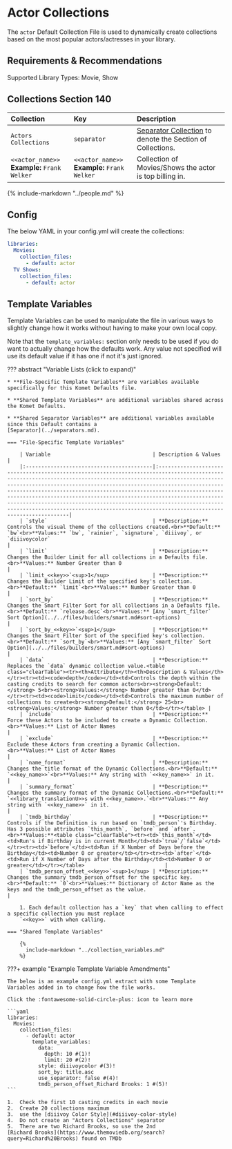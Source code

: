 # Actor Collections

The `actor` Default Collection File is used to dynamically create collections based on the most popular actors/actresses 
in your library.

## Requirements & Recommendations

Supported Library Types: Movie, Show

## Collections Section 140

| Collection                                      | Key                                             | Description                                                                    |
|:------------------------------------------------|:------------------------------------------------|:-------------------------------------------------------------------------------|
| `Actors Collections`                            | `separator`                                     | [Separator Collection](../separators.md) to denote the Section of Collections. |
| `<<actor_name>>`<br>**Example:** `Frank Welker` | `<<actor_name>>`<br>**Example:** `Frank Welker` | Collection of Movies/Shows the actor is top billing in.                        |

{%
  include-markdown "../people.md"
%}

## Config

The below YAML in your config.yml will create the collections:

```yaml
libraries:
  Movies:
    collection_files:
      - default: actor
  TV Shows:
    collection_files:
      - default: actor
```

## Template Variables

Template Variables can be used to manipulate the file in various ways to slightly change how it works without having to 
make your own local copy.

Note that the `template_variables:` section only needs to be used if you do want to actually change how the defaults 
work. Any value not specified will use its default value if it has one if not it's just ignored.

??? abstract "Variable Lists (click to expand)"

    * **File-Specific Template Variables** are variables available specifically for this Komet Defaults file.

    * **Shared Template Variables** are additional variables shared across the Komet Defaults.

    * **Shared Separator Variables** are additional variables available since this Default contains a 
    [Separator](../separators.md).

    === "File-Specific Template Variables"
    
        | Variable                                 | Description & Values                                                                                                                                                                                                                                                                                                                                                                                                                                                                                                                               |
        |:-----------------------------------------|:---------------------------------------------------------------------------------------------------------------------------------------------------------------------------------------------------------------------------------------------------------------------------------------------------------------------------------------------------------------------------------------------------------------------------------------------------------------------------------------------------------------------------------------------------|
        | `style`                                  | **Description:** Controls the visual theme of the collections created.<br>**Default:** `bw`<br>**Values:** `bw`, `rainier`, `signature`, `diiivoy`, or `diiivoycolor`                                                                                                                                                                                                                                                                                                                                                                              |
        | `limit`                                  | **Description:** Changes the Builder Limit for all collections in a Defaults file.<br>**Values:** Number Greater than 0                                                                                                                                                                                                                                                                                                                                                                                                                            |
        | `limit_<<key>>`<sup>1</sup>              | **Description:** Changes the Builder Limit of the specified key's collection.<br>**Default:** `limit`<br>**Values:** Number Greater than 0                                                                                                                                                                                                                                                                                                                                                                                                         |
        | `sort_by`                                | **Description:** Changes the Smart Filter Sort for all collections in a Defaults file.<br>**Default:** `release.desc`<br>**Values:** [Any `smart_filter` Sort Option](../../files/builders/smart.md#sort-options)                                                                                                                                                                                                                                                                                                                                  |
        | `sort_by_<<key>>`<sup>1</sup>            | **Description:** Changes the Smart Filter Sort of the specified key's collection.<br>**Default:** `sort_by`<br>**Values:** [Any `smart_filter` Sort Option](../../files/builders/smart.md#sort-options)                                                                                                                                                                                                                                                                                                                                            |
        | `data`                                   | **Description:** Replaces the `data` dynamic collection value.<table class="clearTable"><tr><th>Attribute</th><th>Description & Values</th></tr><tr><td><code>depth</code></td><td>Controls the depth within the casting credits to search for common actors<br><strong>Default:</strong> 5<br><strong>Values:</strong> Number greater than 0</td></tr><tr><td><code>limit</code></td><td>Controls the maximum number of collections to create<br><strong>Default:</strong> 25<br><strong>Values:</strong> Number greater than 0</td></tr></table> |
        | `include`                                | **Description:** Force these Actors to be included to create a Dynamic Collection.<br>**Values:** List of Actor Names                                                                                                                                                                                                                                                                                                                                                                                                                              |
        | `exclude`                                | **Description:** Exclude these Actors from creating a Dynamic Collection.<br>**Values:** List of Actor Names                                                                                                                                                                                                                                                                                                                                                                                                                                       |
        | `name_format`                            | **Description:** Changes the title format of the Dynamic Collections.<br>**Default:** `<<key_name>>`<br>**Values:** Any string with `<<key_name>>` in it.                                                                                                                                                                                                                                                                                                                                                                                          |
        | `summary_format`                         | **Description:** Changes the summary format of the Dynamic Collections.<br>**Default:** `<<library_translationU>>s with <<key_name>>.`<br>**Values:** Any string with `<<key_name>>` in it.                                                                                                                                                                                                                                                                                                                                                        |
        | `tmdb_birthday`                          | **Description:** Controls if the Definition is run based on `tmdb_person`'s Birthday. Has 3 possible attributes `this_month`, `before` and `after`.<br>**Values:**<table class="clearTable"><tr><td>`this_month`</td><td>Run's if Birthday is in current Month</td><td>`true`/`false`</td></tr><tr><td>`before`</td><td>Run if X Number of Days before the Birthday</td><td>Number 0 or greater</td></tr><tr><td>`after`</td><td>Run if X Number of Days after the Birthday</td><td>Number 0 or greater</td></tr></table>                          |
        | `tmdb_person_offset_<<key>>`<sup>1</sup> | **Description:** Changes the summary tmdb_person_offset for the specific key.<br>**Default:** `0`<br>**Values:** Dictionary of Actor Name as the keys and the tmdb_person_offset as the value.                                                                                                                                                                                                                                                                                                                                                     |
    
        1. Each default collection has a `key` that when calling to effect a specific collection you must replace 
        `<<key>>` with when calling.
    
    === "Shared Template Variables"

        {%
          include-markdown "../collection_variables.md"
        %}

???+ example "Example Template Variable Amendments"

    The below is an example config.yml extract with some Template Variables added in to change how the file works.

    Click the :fontawesome-solid-circle-plus: icon to learn more

    ```yaml
    libraries:
      Movies:
        collection_files:
          - default: actor
            template_variables:
              data:
                depth: 10 #(1)!
                limit: 20 #(2)!
              style: diiivoycolor #(3)!
              sort_by: title.asc
              use_separator: false #(4)!
              tmdb_person_offset_Richard Brooks: 1 #(5)!
    ```

    1.  Check the first 10 casting credits in each movie
    2.  Create 20 collections maximum
    3.  use the [diiivoy Color Style](#diiivoy-color-style)
    4.  Do not create an "Actors Collections" separator
    5.  There are two Richard Brooks, so use the 2nd 
    [Richard Brooks](https://www.themoviedb.org/search?query=Richard%20Brooks) found on TMDb
